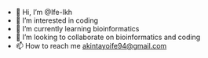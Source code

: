 - 👋 Hi, I’m @Ife-Ikh
- 👀 I’m interested in coding
- 🌱 I’m currently learning bioinformatics
- 💞️ I’m looking to collaborate on bioinformatics and coding
- 📫 How to reach me akintayoife94@gmail.com

<!---
Ife-Ikh/Ife-Ikh is a ✨ special ✨ repository because its `README.md` (this file) appears on your GitHub profile.
You can click the Preview link to take a look at your changes.
--->
